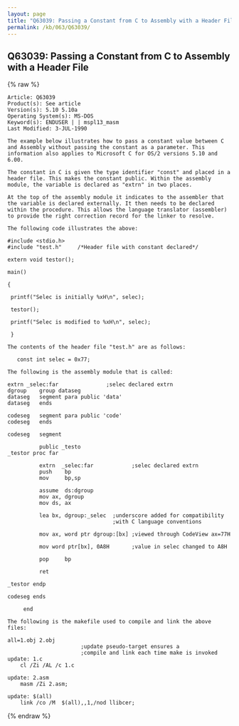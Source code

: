 ```yaml
---
layout: page
title: "Q63039: Passing a Constant from C to Assembly with a Header File"
permalink: /kb/063/Q63039/
---
```


## Q63039: Passing a Constant from C to Assembly with a Header File

{% raw %}

	Article: Q63039
	Product(s): See article
	Version(s): 5.10 5.10a
	Operating System(s): MS-DOS
	Keyword(s): ENDUSER | | mspl13_masm
	Last Modified: 3-JUL-1990
	
	The example below illustrates how to pass a constant value between C
	and Assembly without passing the constant as a parameter. This
	information also applies to Microsoft C for OS/2 versions 5.10 and
	6.00.
	
	The constant in C is given the type identifier "const" and placed in a
	header file. This makes the constant public. Within the assembly
	module, the variable is declared as "extrn" in two places.
	
	At the top of the assembly module it indicates to the assembler that
	the variable is declared externally. It then needs to be declared
	within the procedure. This allows the language translator (assembler)
	to provide the right correction record for the linker to resolve.
	
	The following code illustrates the above:
	
	#include <stdio.h>
	#include "test.h"     /*Header file with constant declared*/
	
	extern void testor();
	
	main()
	
	{
	
	 printf("Selec is initially %xH\n", selec);
	
	 testor();
	
	 printf("Selec is modified to %xH\n", selec);
	
	 }
	
	The contents of the header file "test.h" are as follows:
	
	   const int selec = 0x77;
	
	The following is the assembly module that is called:
	
	extrn _selec:far               ;selec declared extrn
	dgroup    group dataseg
	dataseg   segment para public 'data'
	dataseg   ends
	
	codeseg   segment para public 'code'
	codeseg   ends
	
	codeseg   segment
	
	          public _testo
	_testor proc far
	
	          extrn  _selec:far            ;selec declared extrn
	          push    bp
	          mov     bp,sp
	
	          assume  ds:dgroup
	          mov ax, dgroup
	          mov ds, ax
	
	          lea bx, dgroup:_selec  ;underscore added for compatibility
	                                 ;with C language conventions
	
	          mov ax, word ptr dgroup:[bx] ;viewed through CodeView ax=77H
	
	          mov word ptr[bx], 0A8H       ;value in selec changed to A8H
	
	          pop     bp
	
	          ret
	
	_testor endp
	
	codeseg ends
	
	     end
	
	The following is the makefile used to compile and link the above
	files:
	
	all=1.obj 2.obj
	                       ;update pseudo-target ensures a
	                       ;compile and link each time make is invoked
	update: 1.c
	    cl /Zi /AL /c 1.c
	
	update: 2.asm
	    masm /Zi 2.asm;
	
	update: $(all)
	    link /co /M  $(all),,1,/nod llibcer;

{% endraw %}

